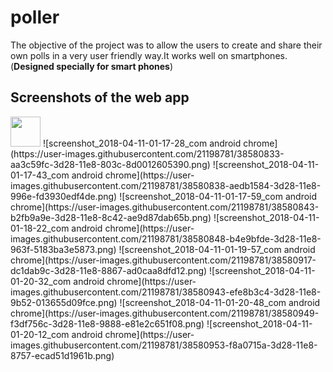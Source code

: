 # poller
The objective of the project was to allow the users to create and share their own polls in a very user friendly way.It works well on smartphones.(<b>Designed specially for smart phones</b>)
<h2>Screenshots of the web app</h2>

<img src="https://user-images.githubusercontent.com/21198781/38580833-aa3c59fc-3d28-11e8-803c-8d0012605390.png" width="48" height = "48">
![screenshot_2018-04-11-01-17-28_com android chrome](https://user-images.githubusercontent.com/21198781/38580833-aa3c59fc-3d28-11e8-803c-8d0012605390.png)
![screenshot_2018-04-11-01-17-43_com android chrome](https://user-images.githubusercontent.com/21198781/38580838-aedb1584-3d28-11e8-996e-fd3930edf4de.png)
![screenshot_2018-04-11-01-17-59_com android chrome](https://user-images.githubusercontent.com/21198781/38580843-b2fb9a9e-3d28-11e8-8c42-ae9d87dab65b.png)
![screenshot_2018-04-11-01-18-22_com android chrome](https://user-images.githubusercontent.com/21198781/38580848-b4e9bfde-3d28-11e8-963f-5183ba3e5873.png)
![screenshot_2018-04-11-01-19-57_com android chrome](https://user-images.githubusercontent.com/21198781/38580917-dc1dab9c-3d28-11e8-8867-ad0caa8dfd12.png)
![screenshot_2018-04-11-01-20-32_com android chrome](https://user-images.githubusercontent.com/21198781/38580943-efe8b3c4-3d28-11e8-9b52-013655d09fce.png)
![screenshot_2018-04-11-01-20-48_com android chrome](https://user-images.githubusercontent.com/21198781/38580949-f3df756c-3d28-11e8-9888-e81e2c651f08.png)
![screenshot_2018-04-11-01-20-12_com android chrome](https://user-images.githubusercontent.com/21198781/38580953-f8a0715a-3d28-11e8-8757-ecad51d1961b.png)
